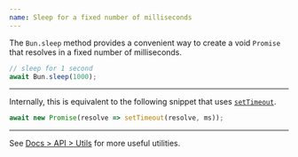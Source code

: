 ```yaml
---
name: Sleep for a fixed number of milliseconds
---
```


The `Bun.sleep` method provides a convenient way to create a void `Promise` that resolves in a fixed number of milliseconds.

```ts
// sleep for 1 second
await Bun.sleep(1000);
```

---

Internally, this is equivalent to the following snippet that uses [`setTimeout`](https://developer.mozilla.org/en-US/docs/Web/API/WindowOrWorkerGlobalScope/setTimeout).

```ts
await new Promise(resolve => setTimeout(resolve, ms));
```

---

See [Docs > API > Utils](https://bun.sh/docs/api/utils) for more useful utilities.
